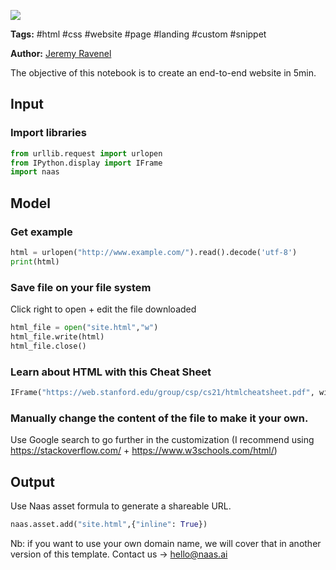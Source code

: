 <a href="https://app.naas.ai/user-redirect/naas/downloader?url=https://raw.githubusercontent.com/jupyter-naas/awesome-notebooks/master/HTML/HTML_Create_a_website.ipynb" target="_parent"><img src="https://naasai-public.s3.eu-west-3.amazonaws.com/open_in_naas.svg"/></a>

**Tags:** #html #css #website #page #landing #custom #snippet

**Author:** [Jeremy Ravenel](https://www.linkedin.com/in/ACoAAAJHE7sB5OxuKHuzguZ9L6lfDHqw--cdnJg/)

The objective of this notebook is to create an end-to-end website in 5min. 

## Input 

### Import libraries


```python
from urllib.request import urlopen
from IPython.display import IFrame
import naas 
```

## Model 

### Get example


```python
html = urlopen("http://www.example.com/").read().decode('utf-8')
print(html)
```

### Save file on your file system
Click right to open + edit the file downloaded 


```python
html_file = open("site.html","w")
html_file.write(html)
html_file.close()
```

### Learn about HTML with this Cheat Sheet


```python
IFrame("https://web.stanford.edu/group/csp/cs21/htmlcheatsheet.pdf", width=900, height=600)
```

### Manually change the content of the file to make it your own. 

Use Google search to go further in the customization (I recommend using https://stackoverflow.com/ + https://www.w3schools.com/html/)

## Output

Use Naas asset formula to generate a shareable URL.


```python
naas.asset.add("site.html",{"inline": True})
```

Nb: if you want to use your own domain name, we will cover that in another version of this template.
Contact us → hello@naas.ai
